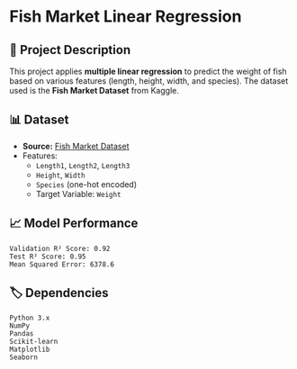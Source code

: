 # Fish Market Linear Regression

## 📌 Project Description
This project applies **multiple linear regression** to predict the weight of fish based on various features (length, height, width, and species). The dataset used is the **Fish Market Dataset** from Kaggle.

## 📊 Dataset
- **Source:** [Fish Market Dataset](https://www.kaggle.com/datasets/aungpyaeap/fish-market)
- Features:
  - `Length1`, `Length2`, `Length3`
  - `Height`, `Width`
  - `Species` (one-hot encoded)
  - Target Variable: `Weight`

  
## 📈 Model Performance

    Validation R² Score: 0.92
    Test R² Score: 0.95
    Mean Squared Error: 6378.6

## 🏷️ Dependencies

    Python 3.x
    NumPy
    Pandas
    Scikit-learn
    Matplotlib
    Seaborn
